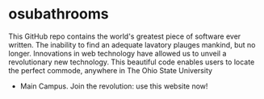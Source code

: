 # osubathrooms

This GitHub repo contains the world's greatest piece of software ever written. The inability to find
an adequate lavatory plauges mankind, but no longer. Innovations in web technology have allowed us to unveil a 
revolutionary new technology. This beautiful code enables users to locate the perfect commode, anywhere in The Ohio State University
 - Main Campus. Join the revolution: use this website now!
